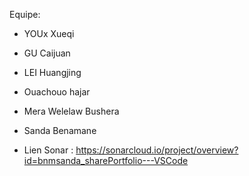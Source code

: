 Equipe: 
- YOUx Xueqi
- GU Caijuan
- LEI Huangjing
- Ouachouo hajar
- Mera Welelaw Bushera
- Sanda Benamane

- Lien Sonar : https://sonarcloud.io/project/overview?id=bnmsanda_sharePortfolio---VSCode
